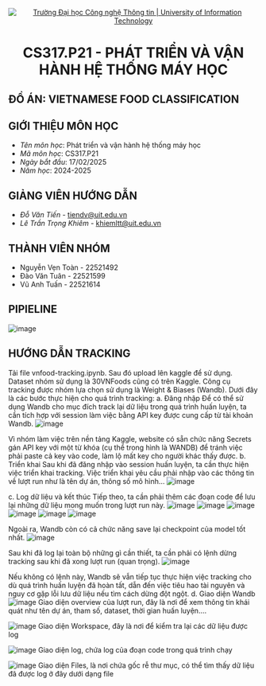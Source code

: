 <p align="center">
  <a href="https://www.uit.edu.vn/" title="Trường Đại học Công nghệ Thông tin" style="border: 5;">
    <img src="https://i.imgur.com/WmMnSRt.png" alt="Trường Đại học Công nghệ Thông tin | University of Information Technology">
  </a>
</p>

<!-- Title -->
<h1 align="center"><b>CS317.P21 - PHÁT TRIỂN VÀ VẬN HÀNH HỆ THỐNG MÁY HỌC</b></h1>

## ĐỒ ÁN: VIETNAMESE FOOD CLASSIFICATION 

## GIỚI THIỆU MÔN HỌC
<a name="gioithieumonhoc"></a>
* *Tên môn học*: Phát triển và vận hành hệ thống máy học
* *Mã môn học*: CS317.P21
* *Ngày bắt đầu*: 17/02/2025
* *Năm học*: 2024-2025

## GIẢNG VIÊN HƯỚNG DẪN
<a name="giangvien"></a>
* *Đỗ Văn Tiến* - tiendv@uit.edu.vn
* *Lê Trần Trọng Khiêm* - khiemltt@uit.edu.vn

## THÀNH VIÊN NHÓM
<a name="thanhvien"></a>
* Nguyễn Vẹn Toàn - 22521492
* Đào Văn Tuân - 22521599
* Vũ Anh Tuấn - 22521614

## PIPIELINE
![image](https://github.com/user-attachments/assets/12a25bdf-02d7-44fc-886c-84bb236269e0)

## HƯỚNG DẪN TRACKING
Tải file vnfood-tracking.ipynb. Sau đó upload lên kaggle để sử dụng. Dataset nhóm sử dụng là 30VNFoods cũng có trên Kaggle.
Công cụ tracking được nhóm lựa chọn sử dụng là Weight & Biases (Wandb). Dưới đây là các bước thực hiện cho quá trình tracking:
a.	Đăng nhập
Để có thể sử dụng Wandb cho mục đích track lại dữ liệu trong quá trình huấn luyện, ta cần tích hợp với session làm việc bằng API key được cung cấp từ tài khoản Wandb.
 ![image](https://github.com/user-attachments/assets/86d38870-3776-4510-a22b-7379df1f629f)

Vì nhóm làm việc trên nền tảng Kaggle, website có sẵn chức năng Secrets gán API key với một từ khóa (cụ thể trong hình là WANDB) để tránh việc phải paste cả key vào code, làm lộ mất key cho người khác thấy được.
b.	Triển khai
Sau khi đã đăng nhập vào session huấn luyện, ta cần thực hiện việc triển khai tracking. Việc triển khai yêu cầu phải nhập vào các thông tin về lượt run như là tên dự án, thông số mô hình…
 ![image](https://github.com/user-attachments/assets/18518fec-810d-4801-835f-87037ba55eaa)

c.	Log dữ liệu và kết thúc
Tiếp theo, ta cần phải thêm các đoạn code để lưu lại những dữ liệu mong muốn trong lượt run này.
 ![image](https://github.com/user-attachments/assets/01059e1a-0dae-4245-89a7-0dcbedac2bac)
 ![image](https://github.com/user-attachments/assets/12839361-fedb-4454-bee8-7445ff537d02)
 ![image](https://github.com/user-attachments/assets/c3353598-ec36-41e9-9efc-7a7cdefc6abe)
 ![image](https://github.com/user-attachments/assets/49ecaad2-071c-4b25-84ef-c3c211f375dc)
 ![image](https://github.com/user-attachments/assets/7c80f034-b35a-4b10-9e7a-b074031159fc)
 ![image](https://github.com/user-attachments/assets/200c66b1-7a0c-44f5-ab81-ed1bf50d8010)
 
Ngoài ra, Wandb còn có cả chức năng save lại checkpoint của model tốt nhất.
 ![image](https://github.com/user-attachments/assets/11bfeed9-d42a-46ad-a16c-59a72c58eba1)

Sau khi đã log lại toàn bộ những gì cần thiết, ta cần phải có lệnh dừng tracking sau khi đã xong lượt run (quan trọng).
 ![image](https://github.com/user-attachments/assets/bb29f216-35a3-4335-bcca-76301c982f5a)

Nếu không có lệnh này, Wandb sẽ vẫn tiếp tục thực hiện việc tracking cho dù quá trình huấn luyện đã hoàn tất, dẫn đến việc tiêu hao tài nguyên và nguy cơ gặp lỗi lưu dữ liệu nếu tìm cách dừng đột ngột.
d.	Giao diện Wandb
 ![image](https://github.com/user-attachments/assets/3d63ddba-5b56-4988-b5ea-687cb67f33a9)
Giao diện overview của lượt run, đây là nơi để xem thông tin khái quát như tên dự án, tham số, dataset, thời gian huấn luyện….

 ![image](https://github.com/user-attachments/assets/0c8ec69c-5a6d-4ade-a23b-0209c96de876)
Giao diện Workspace, đây là nơi để kiểm tra lại các dữ liệu được log
 
 ![image](https://github.com/user-attachments/assets/1cfca0c0-6d33-464a-87df-f9911629fcda)
Giao diện log, chứa log của đoạn code trong quá trình chạy

 ![image](https://github.com/user-attachments/assets/0a8a55ee-048e-4edf-aa9a-774776b34db8)
Giao diện Files, là nơi chứa gốc rễ thư mục, có thể tìm thấy dữ liệu đã được log ở đây dưới dạng file

